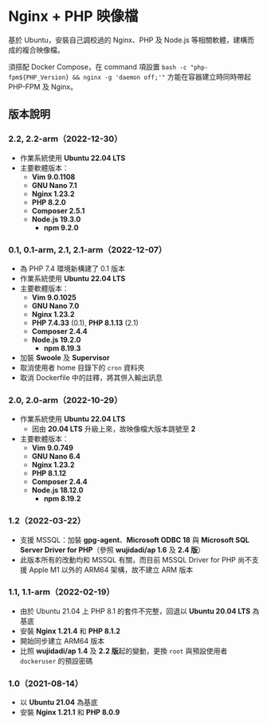 # Nginx + PHP 映像檔

基於 Ubuntu，安裝自己調校過的 Nginx、PHP 及 Node.js 等相關軟體，建構而成的複合映像檔。

須搭配 Docker Compose，在 command 項設置 `bash -c "php-fpm${PHP_Version} && nginx -g 'daemon off;'"` 方能在容器建立時同時帶起 PHP-FPM 及 Nginx。

## 版本說明

### 2.2, 2.2-arm（2022-12-30）

* 作業系統使用 **Ubuntu 22.04 LTS**
* 主要軟體版本：
  * **Vim 9.0.1108**
  * **GNU Nano 7.1**
  * **Nginx 1.23.2**
  * **PHP 8.2.0**
  * **Composer 2.5.1**
  * **Node.js 19.3.0**
    * **npm 9.2.0**

### 0.1, 0.1-arm, 2.1, 2.1-arm（2022-12-07）

* 為 PHP 7.4 環境新構建了 0.1 版本
* 作業系統使用 **Ubuntu 22.04 LTS**
* 主要軟體版本：
  * **Vim 9.0.1025**
  * **GNU Nano 7.0**
  * **Nginx 1.23.2**
  * **PHP 7.4.33** (0.1), **PHP 8.1.13** (2.1)
  * **Composer 2.4.4**
  * **Node.js 19.2.0**
    * **npm 8.19.3**
* 加裝 **Swoole** 及 **Supervisor**
* 取消使用者 home 目錄下的 `cron` 資料夾
* 取消 Dockerfile 中的註釋，將其併入輸出訊息

### 2.0, 2.0-arm（2022-10-29）

* 作業系統使用 **Ubuntu 22.04 LTS**
  * 因由 **20.04 LTS** 升級上來，故映像檔大版本跳號至 **2**
* 主要軟體版本：
  * **Vim 9.0.749**
  * **GNU Nano 6.4**
  * **Nginx 1.23.2**
  * **PHP 8.1.12**
  * **Composer 2.4.4**
  * **Node.js 18.12.0**
    * **npm 8.19.2**

### 1.2（2022-03-22）

* 支援 MSSQL：加裝 **gpg-agent**、**Microsoft ODBC 18** 與 **Microsoft SQL Server Driver for PHP**（參照 **wujidadi/ap 1.6** 及 **2.4 版**）
* 此版本所有的改動均和 MSSQL 有關，而目前 MSSQL Driver for PHP 尚不支援 Apple M1 以外的 ARM64 架構，故不建立 ARM 版本

### 1.1, 1.1-arm（2022-02-19）

* 由於 Ubuntu 21.04 上 PHP 8.1 的套件不完整，回退以 **Ubuntu 20.04 LTS** 為基底
* 安裝 **Nginx 1.21.4** 和 **PHP 8.1.2**
* 開始同步建立 ARM64 版本
* 比照 **wujidadi/ap 1.4** 及 **2.2 版**起的變動，更換 `root` 與預設使用者 `dockeruser` 的預設密碼

### 1.0（2021-08-14）

* 以 **Ubuntu 21.04** 為基底
* 安裝 **Nginx 1.21.1** 和 **PHP 8.0.9**
